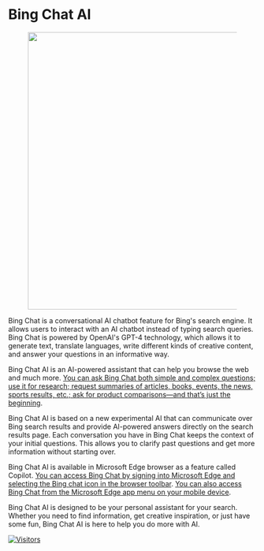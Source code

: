 # Bing Chat AI

<figure><img src="https://edgestatic.azureedge.net/shared/cms/lrs1c69a1j/section-images/ce49a895f83a44b7940a5eef01840928.png" alt="" width="563"><figcaption></figcaption></figure>

Bing Chat is a conversational AI chatbot feature for Bing's search engine. It allows users to interact with an AI chatbot instead of typing search queries. Bing Chat is powered by OpenAI's GPT-4 technology, which allows it to generate text, translate languages, write different kinds of creative content, and answer your questions in an informative way.

Bing Chat AI is an AI-powered assistant that can help you browse the web and much more. [You can ask Bing Chat both simple and complex questions; use it for research; request summaries of articles, books, events, the news, sports results, etc.; ask for product comparisons—and that’s just the beginning](https://www.microsoft.com/en-us/bing/do-more-with-ai/what-is-bing-chat-and-how-can-you-use-it).

Bing Chat AI is based on a new experimental AI that can communicate over Bing search results and provide AI-powered answers directly on the search results page. Each conversation you have in Bing Chat keeps the context of your initial questions. This allows you to clarify past questions and get more information without starting over.

Bing Chat AI is available in Microsoft Edge browser as a feature called Copilot. [You can access Bing Chat by signing into Microsoft Edge and selecting the Bing chat icon in the browser toolbar](https://www.microsoft.com/en-us/edge/features/bing-chat). [You can also access Bing Chat from the Microsoft Edge app menu on your mobile device](https://www.microsoft.com/en-us/edge/features/bing-chat).

Bing Chat AI is designed to be your personal assistant for your search. Whether you need to find information, get creative inspiration, or just have some fun, Bing Chat AI is here to help you do more with AI.&#x20;

[![Visitors](https://api.visitorbadge.io/api/visitors?path=https%3A%2F%2Fgithub.com%2Fdrshahizan\&labelColor=%23697689\&countColor=%23555555\&style=plastic)](https://visitorbadge.io/status?path=https%3A%2F%2Fgithub.com%2Fdrshahizan)
